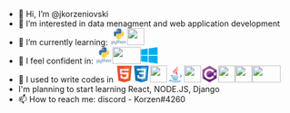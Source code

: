 - 👋 Hi, I’m @jkorzeniovski
- 👀 I’m interested in data menagment and web application development
- 🌱 I’m currently learning: 
 <img src="https://github.com/devicons/devicon/blob/master/icons/python/python-original-wordmark.svg" height="30px" width="30px"><img src="https://camo.githubusercontent.com/ac18665005b4292614735b188d530aaef130923b605838a83f876dc0d5409b9f/68747470733a2f2f7777772e722d70726f6a6563742e6f72672f6c6f676f2f526c6f676f2e737667" height="30px" width="30px">
- 💪 I feel confident in:
 <img src="https://github.com/devicons/devicon/blob/master/icons/python/python-original-wordmark.svg" height="30px" width="30px"><img src="https://anthoncode.com/wp-content/uploads/2019/01/postgre-sql-logo-png.png" height="30px" width="50px"><img src="https://github.com/devicons/devicon/raw/master/icons/windows8/windows8-original.svg" height="30px" width="30px">
- 💞️ I used to write codes in 
 <img src="https://raw.githubusercontent.com/devicons/devicon/master/icons/html5/html5-original.svg" height="30px" width="30px"><img src="https://raw.githubusercontent.com/devicons/devicon/master/icons/css3/css3-original.svg" height="30px" width="30px"><img src="https://camo.githubusercontent.com/6733a173667dae231d5dfa0554b5f5757ede3ce2b7390145219a87db2ee53880/68747470733a2f2f77696b696c6573732e6f72672f6d656469612f77696b6970656469612f636f6d6d6f6e732f322f32372f5048502d6c6f676f2e737667" height="30px" width="30px"><img src="https://raw.githubusercontent.com/devicons/devicon/master/icons/java/java-original.svg" height="30px" width="30px"><img src="https://camo.githubusercontent.com/fd26cea8eea13c1d1a5bb055f7301d7e1782384365a3abcb32574f8f90a55ef9/68747470733a2f2f77696b696c6573732e6f72672f6d656469612f77696b6970656469612f636f6d6d6f6e732f312f31382f49534f5f432532422532425f4c6f676f2e737667" height="30px" width="30px"><img src="https://raw.githubusercontent.com/devicons/devicon/master/icons/csharp/csharp-original.svg" height="30px" width="30px"><img src="https://static.vecteezy.com/system/resources/previews/000/378/532/original/xml-vector-icon.jpg" height="30px" width="30px"><img src="https://icons.veryicon.com/png/o/file-type/file-type-1/xsl-icon.png" height="30px" width="30px"><img src="https://anthoncode.com/wp-content/uploads/2019/01/postgre-sql-logo-png.png" height="30px" width="50px">
- I'm planning to start learning React, NODE.JS, Django
- 📫 How to reach me: discord - Korzen#4260
<!---
jkorzeniovski/jkorzeniovski is a ✨ special ✨ repository because its `README.md` (this file) appears on your GitHub profile.
You can click the Preview link to take a look at your changes.
--->
